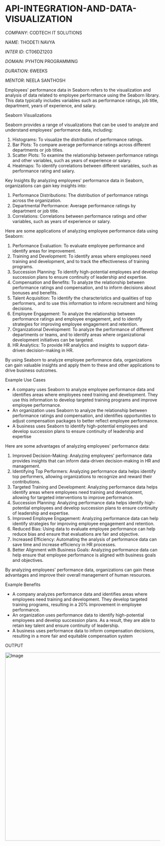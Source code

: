 # API-INTEGRATION-AND-DATA-VISUALIZATION

*COMPANY*: CODTECH IT SOLUTIONS

*NAME*: THODETI NAVYA

*INTER ID*: CT06DZ1203

*DOMAIN*: PYHTON PROGRAMMING

*DURATION*: 6WEEKS

*MENTOR*: NEELA SANTHOSH

Employees' performance data in Seaborn refers to the visualization and analysis of data related to employee performance using the Seaborn library. This data typically includes variables such as performance ratings, job title, department, years of experience, and salary.

Seaborn Visualizations

Seaborn provides a range of visualizations that can be used to analyze and understand employees' performance data, including:
1. Histograms: To visualize the distribution of performance ratings.
2. Bar Plots: To compare average performance ratings across different departments or job titles.
3. Scatter Plots: To examine the relationship between performance ratings and other variables, such as years of experience or salary.
4. Heatmaps: To identify correlations between different variables, such as performance rating and salary.

Key Insights
By analyzing employees' performance data in Seaborn, organizations can gain key insights into:

1. Performance Distributions: The distribution of performance ratings across the organization.
2. Departmental Performance: Average performance ratings by department or job title.
3. Correlations: Correlations between performance ratings and other variables, such as years of experience or salary.

Here are some applications of analyzing employee performance data using Seaborn:

1. Performance Evaluation: To evaluate employee performance and identify areas for improvement.
2. Training and Development: To identify areas where employees need training and development, and to track the effectiveness of training programs.
3. Succession Planning: To identify high-potential employees and develop succession plans to ensure continuity of leadership and expertise.
4. Compensation and Benefits: To analyze the relationship between performance ratings and compensation, and to inform decisions about bonuses and benefits.
5. Talent Acquisition: To identify the characteristics and qualities of top performers, and to use this information to inform recruitment and hiring decisions.
6. Employee Engagement: To analyze the relationship between performance ratings and employee engagement, and to identify strategies for improving employee engagement and retention.
7. Organizational Development: To analyze the performance of different departments or teams, and to identify areas where organizational development initiatives can be targeted.
8. HR Analytics: To provide HR analytics and insights to support data-driven decision-making in HR.

By using Seaborn to analyze employee performance data, organizations can gain valuable insights and apply them to these and other applications to drive business outcomes.

Example Use Cases

- A company uses Seaborn to analyze employee performance data and identifies areas where employees need training and development. They use this information to develop targeted training programs and improve employee performance.
- An organization uses Seaborn to analyze the relationship between performance ratings and compensation, and identifies opportunities to adjust compensation packages to better reflect employee performance.
- A business uses Seaborn to identify high-potential employees and develop succession plans to ensure continuity of leadership and expertise

Here are some advantages of analyzing employees' performance data:

1. Improved Decision-Making: Analyzing employees' performance data provides insights that can inform data-driven decision-making in HR and management.
2. Identifying Top Performers: Analyzing performance data helps identify top performers, allowing organizations to recognize and reward their contributions.
3. Targeted Training and Development: Analyzing performance data helps identify areas where employees need training and development, allowing for targeted interventions to improve performance.
4. Succession Planning: Analyzing performance data helps identify high-potential employees and develop succession plans to ensure continuity of leadership and expertise.
5. Improved Employee Engagement: Analyzing performance data can help identify strategies for improving employee engagement and retention.
6. Reduced Bias: Using data to evaluate employee performance can help reduce bias and ensure that evaluations are fair and objective.
7. Increased Efficiency: Automating the analysis of performance data can save time and increase efficiency in HR processes.
8. Better Alignment with Business Goals: Analyzing performance data can help ensure that employee performance is aligned with business goals and objectives.

By analyzing employees' performance data, organizations can gain these advantages and improve their overall management of human resources.

Example Benefits

- A company analyzes performance data and identifies areas where employees need training and development. They develop targeted training programs, resulting in a 20% improvement in employee performance.
- An organization uses performance data to identify high-potential employees and develop succession plans. As a result, they are able to retain key talent and ensure continuity of leadership.
- A business uses performance data to inform compensation decisions, resulting in a more fair and equitable compensation system

 OUTPUT

  <img width="1280" height="612" alt="Image" src="https://github.com/user-attachments/assets/24e64d33-860a-451b-851c-3c09bcf7238d" />

